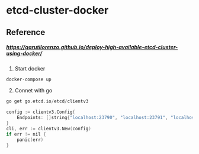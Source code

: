 # etcd-cluster-docker

## Reference
##### https://garutilorenzo.github.io/deploy-high-available-etcd-cluster-using-docker/

1. Start docker

``` c
docker-compose up
```

2. Connet with go
``` c
go get go.etcd.io/etcd/clientv3
```
``` c
config := clientv3.Config{
	Endpoints: []string{"localhost:23790", "localhost:23791", "localhost:23782"},
}
cli, err := clientv3.New(config)
if err != nil {
	panic(err)
}
```
